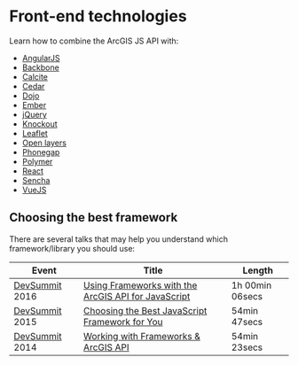# Front-end technologies

Learn how to combine the ArcGIS JS API with:
* [AngularJS](angular)
* [Backbone](backbone)
* [Calcite](calcite)
* [Cedar](cedar)
* [Dojo](dojo)
* [Ember](ember)
* [jQuery](jquery)
* [Knockout](knockout)
* [Leaflet](leaflet)
* [Open layers](open-layers)
* [Phonegap](phonegap)
* [Polymer](polymer)
* [React](react)
* [Sencha](sencha)
* [VueJS](vuejs)

## Choosing the best framework
There are several talks that may help you understand which framework/library you should use:

|Event|Title|Length|
|---|---|---|
|[DevSummit](http://www.esri.com/events/devsummit) 2016|[Using Frameworks with the ArcGIS API for JavaScript](http://www.esri.com/videos/watch?videoid=4301&channelid=LegacyVideo&isLegacy=true&title=arcgis-online:-configuring-and-extending-web-application-templates)|1h 00min 06secs|
|[DevSummit](http://www.esri.com/events/devsummit) 2015|[Choosing the Best JavaScript Framework for You](http://www.esri.com/videos/watch?videoid=4494&channelid=LegacyVideo&isLegacy=true&title=choosing-the-best-javascript-framework-for-you)|54min 47secs|
|[DevSummit](http://www.esri.com/events/devsummit) 2014|[Working with Frameworks & ArcGIS API](http://www.esri.com/videos/watch?videoid=3334&channelid=LegacyVideo&isLegacy=true&title=working-with-javascript-app-frameworks-&-arcgis-api-for-javascript)|54min 23secs|
